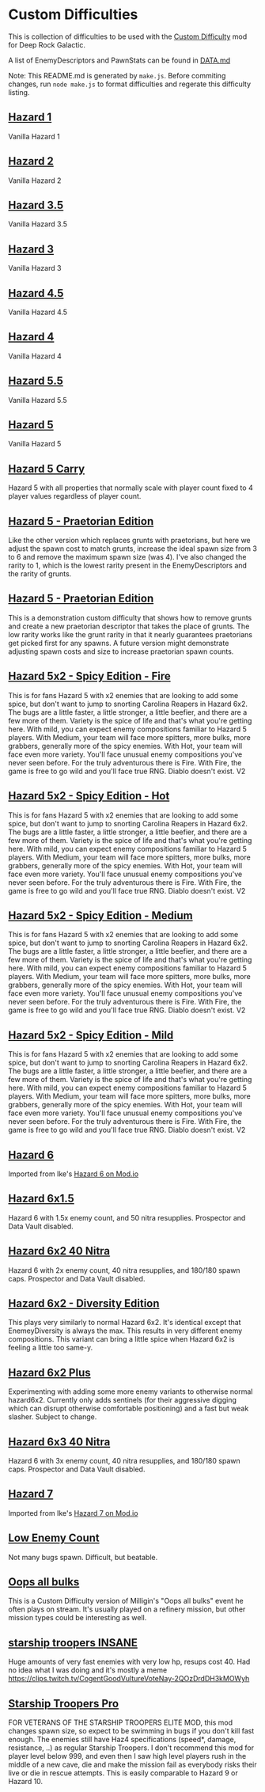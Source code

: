 # Custom Difficulties
This is collection of difficulties to be used with the [Custom Difficulty](https://drg.mod.io/custom-difficulty) mod for Deep Rock Galactic.

A list of EnemyDescriptors and PawnStats can be found in [DATA.md](DATA.md)

Note: This README.md is generated by `make.js`. Before commiting changes, run `node make.js` to format difficulties and regerate this difficulty listing.

## [Hazard 1](difficulties/Hazard_1.cd.json)
Vanilla Hazard 1

## [Hazard 2](difficulties/Hazard_2.cd.json)
Vanilla Hazard 2

## [Hazard 3.5](difficulties/Hazard_3.5.cd.json)
Vanilla Hazard 3.5

## [Hazard 3](difficulties/Hazard_3.cd.json)
Vanilla Hazard 3

## [Hazard 4.5](difficulties/Hazard_4.5.cd.json)
Vanilla Hazard 4.5

## [Hazard 4](difficulties/Hazard_4.cd.json)
Vanilla Hazard 4

## [Hazard 5.5](difficulties/Hazard_5.5.cd.json)
Vanilla Hazard 5.5

## [Hazard 5](difficulties/Hazard_5.cd.json)
Vanilla Hazard 5

## [Hazard 5 Carry](difficulties/Hazard_5_Carry.cd.json)
Hazard 5 with all properties that normally scale with player count fixed to 4 player values regardless of player count.

## [Hazard 5 - Praetorian Edition](difficulties/Hazard_5_Praetorian_Edition.cd.json)
Like the other version which replaces grunts with praetorians, but here we adjust the spawn cost to match grunts, increase the ideal spawn size from 3 to 6 and remove the maximum spawn size (was 4). I've also changed the rarity to 1, which is the lowest rarity present in the EnemyDescriptors and the rarity of grunts.

## [Hazard 5 - Praetorian Edition](difficulties/Hazard_5_Praetorian_Edition_v2.cd.json)
This is a demonstration custom difficulty that shows how to remove grunts and create a new praetorian descriptor that takes the place of grunts. The low rarity works like the grunt rarity in that it nearly guarantees praetorians get picked first for any spawns. A future version might demonstrate adjusting spawn costs and size to increase praetorian spawn counts.

## [Hazard 5x2 - Spicy Edition - Fire](difficulties/Hazard_5x2_Spicy_Edition_Fire.cd.json)
This is for fans Hazard 5 with x2 enemies that are looking to add some spice, but don't want to jump to snorting Carolina Reapers in Hazard 6x2. The bugs are a little faster, a little stronger, a little beefier, and there are a few more of them. Variety is the spice of life and that's what you're getting here. With mild, you can expect enemy compositions familiar to Hazard 5 players. With Medium, your team will face more spitters, more bulks, more grabbers, generally more of the spicy enemies. With Hot, your team will face even more variety. You'll face unusual enemy compositions you've never seen before. For the truly adventurous there is Fire. With Fire, the game is free to go wild and you'll face true RNG. Diablo doesn't exist. V2

## [Hazard 5x2 - Spicy Edition - Hot](difficulties/Hazard_5x2_Spicy_Edition_Hot.cd.json)
This is for fans Hazard 5 with x2 enemies that are looking to add some spice, but don't want to jump to snorting Carolina Reapers in Hazard 6x2. The bugs are a little faster, a little stronger, a little beefier, and there are a few more of them. Variety is the spice of life and that's what you're getting here. With mild, you can expect enemy compositions familiar to Hazard 5 players. With Medium, your team will face more spitters, more bulks, more grabbers, generally more of the spicy enemies. With Hot, your team will face even more variety. You'll face unusual enemy compositions you've never seen before. For the truly adventurous there is Fire. With Fire, the game is free to go wild and you'll face true RNG. Diablo doesn't exist. V2

## [Hazard 5x2 - Spicy Edition - Medium](difficulties/Hazard_5x2_Spicy_Edition_Medium.cd.json)
This is for fans Hazard 5 with x2 enemies that are looking to add some spice, but don't want to jump to snorting Carolina Reapers in Hazard 6x2. The bugs are a little faster, a little stronger, a little beefier, and there are a few more of them. Variety is the spice of life and that's what you're getting here. With mild, you can expect enemy compositions familiar to Hazard 5 players. With Medium, your team will face more spitters, more bulks, more grabbers, generally more of the spicy enemies. With Hot, your team will face even more variety. You'll face unusual enemy compositions you've never seen before. For the truly adventurous there is Fire. With Fire, the game is free to go wild and you'll face true RNG. Diablo doesn't exist. V2

## [Hazard 5x2 - Spicy Edition - Mild](difficulties/Hazard_5x2_Spicy_Edition_Mild.cd.json)
This is for fans Hazard 5 with x2 enemies that are looking to add some spice, but don't want to jump to snorting Carolina Reapers in Hazard 6x2. The bugs are a little faster, a little stronger, a little beefier, and there are a few more of them. Variety is the spice of life and that's what you're getting here. With mild, you can expect enemy compositions familiar to Hazard 5 players. With Medium, your team will face more spitters, more bulks, more grabbers, generally more of the spicy enemies. With Hot, your team will face even more variety. You'll face unusual enemy compositions you've never seen before. For the truly adventurous there is Fire. With Fire, the game is free to go wild and you'll face true RNG. Diablo doesn't exist. V2

## [Hazard 6](difficulties/Hazard_6.cd.json)
Imported from Ike's [Hazard 6 on Mod.io](https://drg.mod.io/ike)

## [Hazard 6x1.5](difficulties/Hazard_6x1.5.cd.json)
Hazard 6 with 1.5x enemy count, and 50 nitra resupplies. Prospector and Data Vault disabled.

## [Hazard 6x2 40 Nitra](difficulties/Hazard_6x2_40_Nitra.cd.json)
Hazard 6 with 2x enemy count, 40 nitra resupplies, and 180/180 spawn caps. Prospector and Data Vault disabled.

## [Hazard 6x2 - Diversity Edition](difficulties/Hazard_6x2_Diversity_Edition.cd.json)
This plays very similarly to normal Hazard 6x2. It's identical except that EnemeyDiversity is always the max. This results in very different enemy compositions. This variant can bring a little spice when Hazard 6x2 is feeling a little too same-y.

## [Hazard 6x2 Plus](difficulties/Hazard_6x2_Plus.cd.json)
Experimenting with adding some more enemy variants to otherwise normal hazard6x2. Currently only adds sentinels (for their aggressive digging which can disrupt otherwise comfortable positioning) and a fast but weak slasher. Subject to change.

## [Hazard 6x3 40 Nitra](difficulties/Hazard_6x3_40_Nitra.cd.json)
Hazard 6 with 3x enemy count, 40 nitra resupplies, and 180/180 spawn caps. Prospector and Data Vault disabled.

## [Hazard 7](difficulties/Hazard_7.cd.json)
Imported from Ike's [Hazard 7 on Mod.io](https://drg.mod.io/hazard-7)

## [Low Enemy Count](difficulties/Low_Enemy_Count.cd.json)
Not many bugs spawn. Difficult, but beatable.

## [Oops all bulks](difficulties/Oops_All_Bulks.cd.json)
This is a Custom Difficulty version of Milligin's "Oops all bulks" event he often plays on stream. It's usually played on a refinery mission, but other mission types could be interesting as well.

## [starship troopers INSANE](difficulties/Starship_Troopers_INSANE.cd.json)
Huge amounts of very fast enemies with very low hp, resups cost 40. Had no idea what I was doing and it's mostly a meme https://clips.twitch.tv/CogentGoodVultureVoteNay-2QOzDrdDH3kMOWyh

## [Starship Troopers Pro](difficulties/Starship_Troopers_Pro.cd.json)
FOR VETERANS OF THE STARSHIP TROOPERS ELITE MOD, this mod changes spawn size, so expect to be swimming in bugs if you don't kill fast enough. The enemies still have Haz4 specifications (speed*, damage, resistance, ..) as regular Starship Troopers. I don't recommend this mod for player level below 999, and even then I saw high level players rush in the middle of a new cave, die and make the mission fail as everybody risks their live or die in rescue attempts. This is easily comparable to Hazard 9 or Hazard 10.

